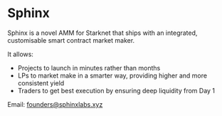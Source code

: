 # Sphinx

Sphinx is a novel AMM for Starknet that ships with an integrated, customisable smart contract market maker.

It allows: 
- Projects to launch in minutes rather than months
- LPs to market make in a smarter way, providing higher and more consistent yield
- Traders to get best execution by ensuring deep liquidity from Day 1

Email: founders@sphinxlabs.xyz

